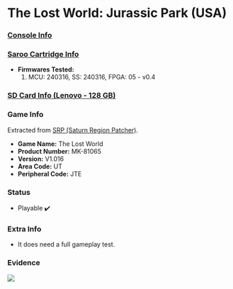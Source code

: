 # The Lost World: Jurassic Park (USA)

### [Console Info](../../../../Info/Consoles/VA13/README.md)

### [Saroo Cartridge Info](../../../../Info/Cartridges/RetroGameParadiseStore/1.32F/README.md)

- <b>Firmwares Tested:</b>
  1. MCU: 240316, SS: 240316, FPGA: 05 - v0.4

### [SD Card Info (Lenovo - 128 GB)](../../../../Info/SdCards/Lenovo/128GB/fat32/README.md)

### Game Info

Extracted from [SRP (Saturn Region Patcher)](https://segaxtreme.net/resources/saturn-region-patcher.81/download).

- <b>Game Name:</b> The Lost World
- <b>Product Number:</b> MK-81065
- <b>Version:</b> V1.016
- <b>Area Code:</b> UT
- <b>Peripheral Code:</b> JTE

### Status

- Playable :heavy_check_mark:

### Extra Info

- It does need a full gameplay test.

### Evidence

[![](https://img.youtube.com/vi/eTN3PPnpxxs/0.jpg)](https://www.youtube.com/watch?v=eTN3PPnpxxs)
